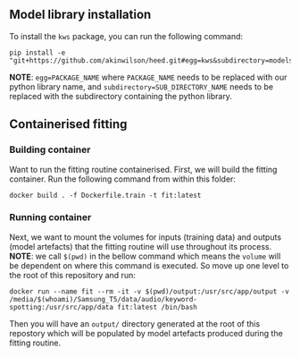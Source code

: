 ## Model library installation

To install the `kws` package, you can run the following command:

```
pip install -e "git+https://github.com/akinwilson/heed.git#egg=kws&subdirectory=models"
```

**NOTE**: `egg=PACKAGE_NAME` where `PACKAGE_NAME` needs to be replaced with our python library name, and `subdirectory=SUB_DIRECTORY_NAME` needs to be replaced with the subdirectory containing the python library.

## Containerised fitting

### Building container

Want to run the fitting routine containerised. First, we will build the fitting container. Run the following command from within this folder:

```
docker build . -f Dockerfile.train -t fit:latest
```

### Running container

Next, we want to mount the volumes for inputs (training data) and outputs (model artefacts) that the fitting routine will use throughout its process. **NOTE**: we call `$(pwd)` in the bellow command which means the `volume` will be dependent on where this command is executed. So move up one level to the root of this repository and run:

```
docker run --name fit --rm -it -v $(pwd)/output:/usr/src/app/output -v /media/$(whoami)/Samsung_T5/data/audio/keyword-spotting:/usr/src/app/data fit:latest /bin/bash
```

Then you will have an `output/` directory generated at the root of this repostory which will be populated by model artefacts produced during the fitting routine.
